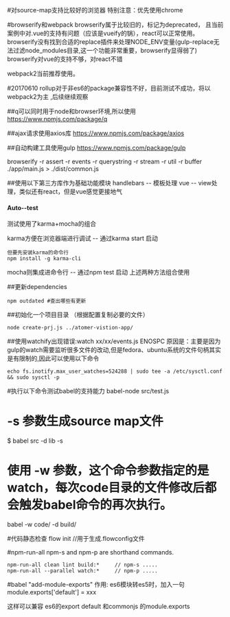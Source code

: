 #对source-map支持比较好的浏览器
特别注意：优先使用chrome

#browserify和webpack
browserify属于比较旧的，标记为deprecated，
且当前案例中对.vue的支持有问题（应该是vueify的锅），react可以正常使用。
browserify没有找到合适的replace插件来处理NODE_ENV变量(gulp-replace无法过滤node_modules目录,这一个功能非常重要，browserify显得弱了)
browserify对vue的支持不够，对react不错

webpack2当前推荐使用。

#20170610
rollup对于非es6的package兼容性不好，目前测试不成功，将以webpack2为主
,后续继续观察

##q可以同时用于node和browser环境,所以使用
https://www.npmjs.com/package/q

##ajax请求使用axios库
https://www.npmjs.com/package/axios

##自动构建工具使用gulp
https://www.npmjs.com/package/gulp

browserify -r assert -r events -r querystring -r stream -r util -r buffer ./app/main.js > ./dist/common.js

##使用以下第三方库作为基础功能模块
handlebars  --  模板处理
vue -- view处理，类似还有react，但是vue感觉更接地气

#### Auto--test
测试使用了karma+mocha的组合

karma方便在浏览器端进行调试 -- 通过karma start 启动
```shell
但要先安装karma的命令行
npm install -g karma-cli
```
mocha则集成进命令行 -- 通过npm test 启动
上述两种方法组合使用

##更新dependencies
```shell
npm outdated #查出哪些有更新
```

##初始化一个项目目录 （根据配置复制必要的文件）
```shell
node create-prj.js ../atomer-vistion-app/
```

##使用watchify出现错误:watch  xx/xx/events.js ENOSPC
原因是：主要是因为gulp的watch需要监听很多文件的改动,但是fedora、ubuntu系统的文件句柄其实是有限制的,因此可以使用以下命令
```shell
echo fs.inotify.max_user_watches=524288 | sudo tee -a /etc/sysctl.conf && sudo sysctl -p

```

#执行以下命令测试babel的支持能力
babel-node src/test.js

# -s 参数生成source map文件
$ babel src -d lib -s

# 使用 -w 参数，这个命令参数指定的是watch，每次code目录的文件修改后都会触发babel命令的再次执行。
babel -w code/ -d build/

#代码静态检查
flow init  //用于生成.flowconfig文件

#npm-run-all
npm-s and npm-p are shorthand commands.
```shell
npm-run-all clean lint build:*     // npm-s .....
npm-run-all --parallel watch:*     // npm-p .....
```

#babel "add-module-exports" 作用:
es6模块转es5时，加入一句module.exports['default'] = xxx

这样可以兼容 es6的export default 和commonjs 的module.exports

